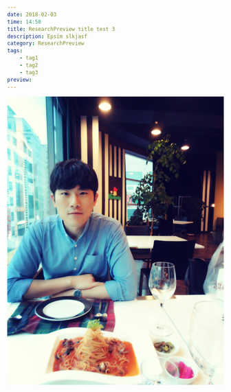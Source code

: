 ```yaml
---
date: 2018-02-03
time: 14:50
title: ResearchPreview title test 3
description: Epsim slkjasf
category: ResearchPreview
tags:
    - tag1
    - tag2
    - tag3
preview: 
---
```


![](2016-07-11-00-00-00-10.jpg)
